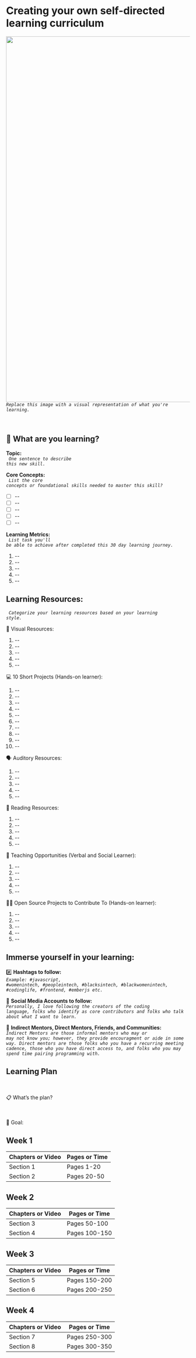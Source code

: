 # Creating your own self-directed learning curriculum


<img src="https://user-images.githubusercontent.com/7072856/112834525-18149c80-9066-11eb-8451-e224d1bbc5f4.png" width=1000 />
<code><i>Replace this image with a visual representation of what you're learning.</i></code>


<p>&nbsp;</p>

## 🤔 What are you learning?

**Topic:**
<br />
<code><i> One sentence to describe this new skill. </i></code>

**Core Concepts:**
<br />
<code><i> List the core concepts or foundational skills needed to master this skill? </i></code>

- [ ] --
- [ ] --
- [ ] --
- [ ] --
- [ ] --

**Learning Metrics:**
<br />
<code><i> List task you'll be able to achieve after completed this 30 day learning journey.  </i></code>

1. --
2. --
3. --
4. --
5. --



## Learning Resources:
<code><i> Categorize your learning resources based on your learning style. </i></code>



👀 Visual Resources:


1. --
2. --
3. --
4. --
5. --

💻 10 Short Projects (Hands-on learner):


1. --
2. --
3. --
4. --
5. --
6. --
7. --
8. --
9. --
10. --



🗣 Auditory Resources: 


1. --
2. --
3. --
4. --
5. --



📖 Reading Resources:


1. --
2. --
3. --
4. --
5. --



📝 Teaching Opportunities (Verbal and Social Learner):


1. --
2. --
3. --
4. --
5. --


👋🏾 Open Source Projects to Contribute To (Hands-on learner):


1. --
2. --
3. --
4. --
5. --


## Immerse yourself in your learning:

#️⃣ <b>Hashtags to follow:</b>
<br />
<code><i>Example: #javascript, #womenintech, #peopleintech, #blacksintech, #blackwomenintech, #codinglife, #frontend, #emberjs etc.</i></code>

👤 <b>Social Media Accounts to follow:</b>
<br />
<code><i>Personally, I love following the creators of the coding language, folks who identify as core contributors and folks who talk about what I want to learn.</i></code>

👥 <b>Indirect Mentors, Direct Mentors, Friends, and Communities:</b>
<br />
<code><i>Indirect Mentors are those informal mentors who may or may not know you; however, they provide encouragment or aide in some way. Direct mentors are those folks who you have a recurring meeting cadence, those who you have direct access to, and folks who you may spend time pairing programming with.</i></code>


## Learning Plan
<p>&nbsp;</p>
📋 What’s the plan? 

<p>&nbsp;</p>
🎯 Goal:



Week 1
---

| Chapters or Video  | Pages or Time  |
|--------------------|----------------|
|      Section 1     |   Pages 1-20   |
|      Section 2     |   Pages 20-50  |


Week 2
----------

| Chapters or Video  | Pages or Time  |
|--------------------|----------------|
|      Section 3     |  Pages 50-100  |
|      Section 4     |  Pages 100-150 |

Week 3
----------
| Chapters or Video  | Pages or Time  |
|--------------------|----------------|
|      Section 5     |  Pages 150-200 |
|      Section 6     |  Pages 200-250 |

Week 4
----------
| Chapters or Video  | Pages or Time  |
|--------------------|----------------|
|      Section 7     |  Pages 250-300 |
|      Section 8     |  Pages 300-350 |


